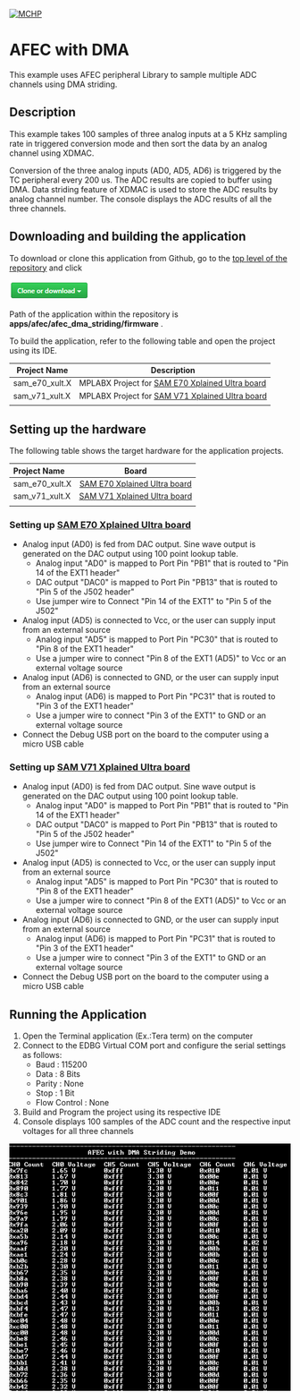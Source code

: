 [![MCHP](https://www.microchip.com/ResourcePackages/Microchip/assets/dist/images/logo.png)](https://www.microchip.com)

# AFEC with DMA

This example uses AFEC peripheral Library to sample multiple ADC channels using DMA striding.

## Description

This example takes 100 samples of three analog inputs at a 5 KHz sampling rate in triggered conversion mode and then sort the data by an analog channel using XDMAC.

Conversion of the three analog inputs (AD0, AD5, AD6) is triggered by the TC peripheral every 200 us. The ADC results are copied to buffer using DMA. Data striding feature of XDMAC is used to store the ADC results by analog channel number. The console displays the ADC results of all the three channels.

## Downloading and building the application

To download or clone this application from Github, go to the [top level of the repository](https://github.com/Microchip-MPLAB-Harmony/csp_apps_sam_e70_s70_v70_v71) and click

![clone](../../../docs/images/clone.png)

Path of the application within the repository is **apps/afec/afec_dma_striding/firmware** .

To build the application, refer to the following table and open the project using its IDE.

| Project Name      | Description                                    |
| ----------------- | ---------------------------------------------- |
| sam_e70_xult.X    | MPLABX Project for [SAM E70 Xplained Ultra board](https://www.microchip.com/DevelopmentTools/ProductDetails/PartNO/DM320113)|
| sam_v71_xult.X    | MPLABX Project for  [SAM V71 Xplained Ultra board](https://www.microchip.com/developmenttools/ProductDetails/atsamv71-xult)|
|||

## Setting up the hardware

The following table shows the target hardware for the application projects.

| Project Name| Board|
|:---------|:---------:|
|sam_e70_xult.X | [SAM E70 Xplained Ultra board](https://www.microchip.com/DevelopmentTools/ProductDetails/PartNO/DM320113)|
|sam_v71_xult.X | [SAM V71 Xplained Ultra board](https://www.microchip.com/developmenttools/ProductDetails/atsamv71-xult)|
|||

### Setting up [SAM E70 Xplained Ultra board](https://www.microchip.com/DevelopmentTools/ProductDetails/PartNO/DM320113)

- Analog input (AD0) is fed from DAC output. Sine wave output is generated on the DAC output using 100 point lookup table.
  - Analog input "AD0" is mapped to Port Pin "PB1" that is routed to "Pin 14 of the EXT1 header"
  - DAC output "DAC0" is mapped to Port Pin "PB13" that is routed to "Pin 5 of the J502 header"
  - Use jumper wire to Connect "Pin 14 of the EXT1" to "Pin 5 of the J502"
- Analog input (AD5) is connected to Vcc, or the user can supply input from an external source
  - Analog input "AD5" is mapped to Port Pin "PC30" that is routed to "Pin 8 of the EXT1 header"
  - Use a jumper wire to connect "Pin 8 of the EXT1 (AD5)" to Vcc or an external voltage source
- Analog input (AD6) is connected to GND, or the user can supply input from an external source
  - Analog input (AD6) is mapped to Port Pin "PC31" that is routed to "Pin 3 of the EXT1 header"
  - Use a jumper wire to connect "Pin 3 of the EXT1" to GND or an external voltage source
- Connect the Debug USB port on the board to the computer using a micro USB cable

### Setting up [SAM V71 Xplained Ultra board](https://www.microchip.com/developmenttools/ProductDetails/atsamv71-xult)

- Analog input (AD0) is fed from DAC output. Sine wave output is generated on the DAC output using 100 point lookup table.
  - Analog input "AD0" is mapped to Port Pin "PB1" that is routed to "Pin 14 of the EXT1 header"
  - DAC output "DAC0" is mapped to Port Pin "PB13" that is routed to "Pin 5 of the J502 header"
  - Use jumper wire to Connect "Pin 14 of the EXT1" to "Pin 5 of the J502"
- Analog input (AD5) is connected to Vcc, or the user can supply input from an external source
  - Analog input "AD5" is mapped to Port Pin "PC30" that is routed to "Pin 8 of the EXT1 header"
  - Use a jumper wire to connect "Pin 8 of the EXT1 (AD5)" to Vcc or an external voltage source
- Analog input (AD6) is connected to GND, or the user can supply input from an external source
  - Analog input (AD6) is mapped to Port Pin "PC31" that is routed to "Pin 3 of the EXT1 header"
  - Use a jumper wire to connect "Pin 3 of the EXT1" to GND or an external voltage source
- Connect the Debug USB port on the board to the computer using a micro USB cable

## Running the Application

1. Open the Terminal application (Ex.:Tera term) on the computer
2. Connect to the EDBG Virtual COM port and configure the serial settings as follows:
    - Baud : 115200
    - Data : 8 Bits
    - Parity : None
    - Stop : 1 Bit
    - Flow Control : None
3. Build and Program the project using its respective IDE
4. Console displays 100 samples of the ADC count and the respective input voltages for all three channels

![output](images/output_afec_dma_striding.png)
